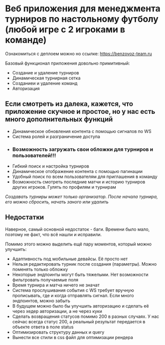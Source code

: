 <h1>Веб приложения для менеджмента турниров по настольному футболу (любой игре с 2 игроками в команде)</h1>

Ознакомиться с деплоем можно но ссылке: https://benzovoz-team.ru

Базовый функционал приложения довольно примитивный:
<ul>
  <li>Создание и удаление турниров</li>
  <li>Динамическая турнирная сетка</li>
  <li>Созданиеи и удаление команд</li>
  <li>Авторизация</li>
</ul>

<h2>Если смотреть из далека, кажется, что приложение скучное и простое, но у нас есть много дополнительных функций</h2>
<ul>
  <li>Динамическое обновления контента с помощью сигналов по WS</li>
  <li>Система ролей и разграничение доступа</li>
  <li><h3>Возможность загружать свои обложки для турниров и пользователей!!!</h3></li>
  <li>Гибкий поиск и настройка турниров</li>
  <li>Динамическое отображение контента с помощью пагинации</li>
  <li>Удобный поиск по всем пользователям для приглашения в команду</li>
  <li>Возможность смотреть последние матчи и историю турниров других игроков. Гулять по профилям и турнирам</li>
</ul>

<i>
  Создавать турниры может только организатор.
  После начала турнира, его можно сбросить, начать заного или удалить
</i>

<h2>Недостатки</h2>
Наверное, самый основной недостаток - баги. Времени было мало, поэтому не факт, что всё нашли и исправили.

Помимо этого можно выделить ещё пару моментов, который можно улучшить:
<ul>
  <li>Адаптивность под мобильные девайсы. Её просто нет</li>
  <li>Нельзя редактировать турник после создания (параметры). Можно поменять только обложку</li>
  <li>Некоторые эндпоинты могут быть тяжелыми. Нет возможности фильтровать получаемые поля</li>
  <li>Время турнира и матча ничего не значат</li>
  <li>Система прослушивания события с WS требует вручную прописывать, где и когда отправлять сигнал. Если много эндпоинтов, можно забыть</li>
  <li>В будущем можно было бы улучшить авторизацию и сделать её через хедер авторизации, а не через куки</li>
  <li>Сделать возвращения статусов помимо 200 в разных случаях. У нас сейчас всегда статус 200, а реальный результат передается в объекте ответа в поле status</li>
  <li>Оптимизировать структуру данных и query</li>
  <li>Вынести все стили в css файл для оптимизации рендера</li>
</ul>
